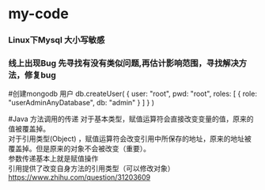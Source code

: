 # my-code
### Linux下Mysql 大小写敏感
### 线上出现Bug 先寻找有没有类似问题,再估计影响范围，寻找解决方法，修复bug

#创建mongodb 用户
db.createUser(
   {
     user: "root",
     pwd: "root",
     roles: [ { role: "userAdminAnyDatabase", db: "admin" } ]
   }
 )


#Java
方法调用的传递
对于基本类型，赋值运算符会直接改变变量的值，原来的值被覆盖掉。  
对于引用类型(Object) ，赋值运算符会改变引用中所保存的地址，原来的地址被覆盖掉。但是原来的对象不会被改变（重要）。  
参数传递基本上就是赋值操作  
引用提供了改变自身方法的引用类型（可以修改对象） 
https://www.zhihu.com/question/31203609
